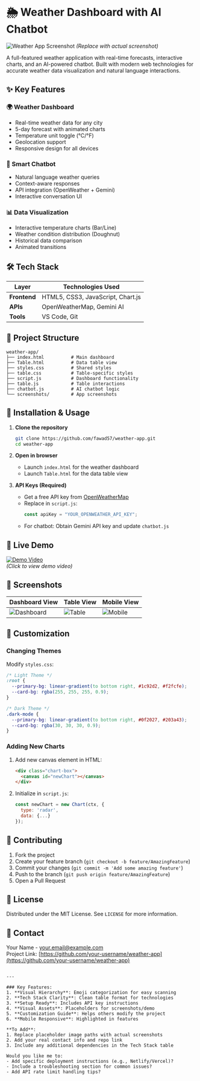 # 🌦️ Weather Dashboard with AI Chatbot

![Weather App Screenshot](/screenshots/dashboard.png) *(Replace with actual screenshot)*

A full-featured weather application with real-time forecasts, interactive charts, and an AI-powered chatbot. Built with modern web technologies for accurate weather data visualization and natural language interactions.

## ✨ Key Features

### 🌍 Weather Dashboard
- Real-time weather data for any city
- 5-day forecast with animated charts
- Temperature unit toggle (°C/°F)
- Geolocation support
- Responsive design for all devices

### 🤖 Smart Chatbot
- Natural language weather queries
- Context-aware responses
- API integration (OpenWeather + Gemini)
- Interactive conversation UI

### 📊 Data Visualization
- Interactive temperature charts (Bar/Line)
- Weather condition distribution (Doughnut)
- Historical data comparison
- Animated transitions

## 🛠 Tech Stack

| Layer        | Technologies Used                     |
|--------------|---------------------------------------|
| **Frontend** | HTML5, CSS3, JavaScript, Chart.js     |
| **APIs**     | OpenWeatherMap, Gemini AI             |
| **Tools**    | VS Code, Git                          |

## 📂 Project Structure

```
weather-app/
├── index.html          # Main dashboard
├── Table.html          # Data table view
├── styles.css          # Shared styles
├── table.css           # Table-specific styles
├── script.js           # Dashboard functionality
├── table.js            # Table interactions
├── chatbot.js          # AI chatbot logic
└── screenshots/        # App screenshots
```

## 🚀 Installation & Usage

1. **Clone the repository**
   ```bash
   git clone https://github.com/fawad57/weather-app.git
   cd weather-app
   ```

2. **Open in browser**
   - Launch `index.html` for the weather dashboard
   - Launch `Table.html` for the data table view

3. **API Keys (Required)**
   - Get a free API key from [OpenWeatherMap](https://openweathermap.org/api)
   - Replace in `script.js`:
     ```javascript
     const apiKey = "YOUR_OPENWEATHER_API_KEY";
     ```
   - For chatbot: Obtain Gemini API key and update `chatbot.js`

## 🌟 Live Demo

[![Demo Video](/screenshots/demo-thumbnail.png)](https://your-demo-link.com)  
*(Click to view demo video)*

## 📸 Screenshots

| Dashboard View | Table View | Mobile View |
|----------------|------------|-------------|
| ![Dashboard](/screenshots/dashboard.png) | ![Table](/screenshots/table.png) | ![Mobile](/screenshots/mobile.png) |

## 🔧 Customization

### Changing Themes
Modify `styles.css`:
```css
/* Light Theme */
:root {
  --primary-bg: linear-gradient(to bottom right, #1c92d2, #f2fcfe);
  --card-bg: rgba(255, 255, 255, 0.9);
}

/* Dark Theme */
.dark-mode {
  --primary-bg: linear-gradient(to bottom right, #0f2027, #203a43);
  --card-bg: rgba(30, 30, 30, 0.9);
}
```

### Adding New Charts
1. Add new canvas element in HTML:
   ```html
   <div class="chart-box">
     <canvas id="newChart"></canvas>
   </div>
   ```
2. Initialize in `script.js`:
   ```javascript
   const newChart = new Chart(ctx, {
     type: 'radar',
     data: {...}
   });
   ```

## 🤝 Contributing

1. Fork the project
2. Create your feature branch (`git checkout -b feature/AmazingFeature`)
3. Commit your changes (`git commit -m 'Add some amazing feature'`)
4. Push to the branch (`git push origin feature/AmazingFeature`)
5. Open a Pull Request

## 📜 License

Distributed under the MIT License. See `LICENSE` for more information.

## 📧 Contact

Your Name - your.email@example.com  
Project Link: [https://github.com/your-username/weather-app](https://github.com/your-username/weather-app)
```

---

### Key Features:
1. **Visual Hierarchy**: Emoji categorization for easy scanning
2. **Tech Stack Clarity**: Clean table format for technologies
3. **Setup Ready**: Includes API key instructions
4. **Visual Assets**: Placeholders for screenshots/demo
5. **Customization Guide**: Helps others modify the project
6. **Mobile Responsive**: Highlighted in features

**To Add**:
1. Replace placeholder image paths with actual screenshots
2. Add your real contact info and repo link
3. Include any additional dependencies in the Tech Stack table

Would you like me to:
- Add specific deployment instructions (e.g., Netlify/Vercel)?
- Include a troubleshooting section for common issues?
- Add API rate limit handling tips?
